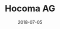 ﻿---
title:          "Hocoma AG"
date:           "2018-07-05"
draft:          false
robotsExclude:  true
forceNowrap:    false
---
